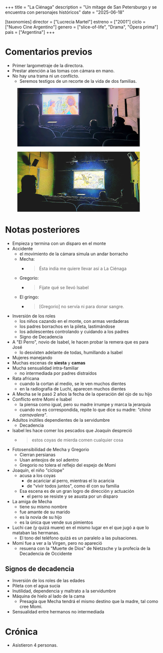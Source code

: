 +++
title = "La Ciénaga"
description = "Un mitage de San Petersburgo y se encuentra con personajes históricos"
date = "2025-06-18"

[taxonomies]
director = ["Lucrecia Martel"]
estreno = ["2001"]
ciclo = ["Nuevo Cine Argentino"]
genero = ["slice-of-life", "Drama", "Ópera prima"]
pais = ["Argentina"]
+++

# Comentarios previos

* Primer largometraje de la directora.
* Prestar atención a las tomas con cámara en mano.
* No hay una trama ni un conflicto.
  * Seremos testigos de un recorte de la vida de dos familias.

<figure>
    <img src=20250618_192509.jpg style="max-width:400px;" />
</figure>
<figure>
    <img src=20250618_192549.jpg style="max-width:400px;" />
</figure>

# Notas posteriores

* Empieza y termina con un disparo en el monte
* Accidente
  * el movimiento de la cámara simula un andar borracho
  * Mecha:
    * > Ésta india me quiere llevar así a La Ciénaga
  * Gregorio:
    * > Fijate qué se llevó Isabel
  * El gringo:
    * > [Gregorio] no servía ni para donar sangre.
* Inversión de los roles
  * los niños cazando en el monte, con armas verdaderas
  * los padres borrachos en la pileta, lastimándose
  * los adolescentes controlando y cuidando a los padres
  * Signo de Decadencia
* A "El Perro", novio de Isabel, le hacen probar la remera que es para José
  * lo desvisten adelante de todas, humillando a Isabel
* Mujeres manejando
* Muchas escenas de **siesta** y **camas**
* Mucha sensualidad intra-familiar
  * no intermediada por padres distraídos
* Rata africana
  * cuando la cortan al medio, se le ven muchos dientes
  * en la radiografía de Luchi, aparecen muchos dientes
* A Mecha se le pasó 2 años la fecha de la operación del ojo de su hijo
* Conflicto entre Momi e Isabel
  * la piensa como igual, pero su madre irrumpe y marca la jerarquía
  * cuando no es correspondida, repite lo que dice su madre: *"china carnavalera"*.
* Adultos inútiles dependientes de la servidumbre
  * Decadencia
* Isabel les hace comer los pescados que Joaquín despreció
  * > estos coyas de mierda comen cualquier cosa
* Fotosensibilidad de Mecha y Gregorio
  * Cierran persianas
  * Usan anteojos de sol adentro
  * Gregorio no tolera el reflejo del espejo de Momi
* Joaquín, el niño "cíclope"
  * acusa a los coyas
    * de acariciar al perro, mientras el lo acaricia
    * de "vivir todos juntos", como él con su familia
  * Esa escena es de un gran logro de dirección y actuación
    * el perro se resiste y se asusta por un disparo
* La amiga de Mecha
  * tiene su mismo nombre
  * fue amante de su marido
  * es la novia de su hijo
  * es la única que vende sus pimientos
* Luchi cae (y quizá muere) en el mismo lugar en el que jugó a que lo mataban las hermanas.
  * El tono del teléfono quizá es un paralelo a las pulsaciones.
* Momi fue a ver a la Virgen, pero no apareció
  * resuena con la "Muerte de Dios" de Nietzsche y la profecía de la Decadencia de Occidente

## Signos de decadencia

* Inversión de los roles de las edades
* Pileta con el agua sucia
* Inutilidad, dependencia y maltrato a la servidumbre
* Máquina de hielo al lado de la cama
  * Presagia que Mecha tendrá el mismo destino que la madre, tal como cree Momi.
* Sensualidad entre hermanos no intermediada

# Crónica

* Asistieron 4 personas.
